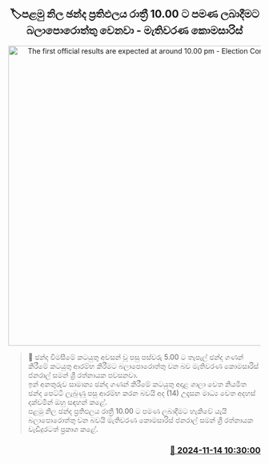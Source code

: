 <p align='center'><b><h2 align='center' title='The first official results are expected at around 10.00 pm - Election Commissioner'>🏷පළමු නිල ඡන්ද ප්‍රතිඵලය රාත්‍රී 10.00 ට පමණ ලබාදීමට බලාපොරොත්තු වෙනවා - මැතිවරණ කොමසාරිස්</h2></b></p>
<p align='center'><img src='https://helakuru.sgp1.cdn.digitaloceanspaces.com/esana/images/lib/saman-sri-rathnayake-electionday.jpg' width='600' alt='The first official results are expected at around 10.00 pm - Election Commissioner'></p>

>📝 ඡන්ද විමසීමේ කටයුතු අවසන් වූ පසු පස්වරු 5.00 ට තැපැල් ඡන්ද ගණන් කිරීමේ කටයුතු ආරම්භ කිරීමට බලාපොරොත්තු වන බව මැතිවරණ කොමසාරිස් ජනරාල් සමන් ශ්‍රී රත්නායක පවසනවා.<br>ඉන් අනතුරුව සාමාන්‍ය ඡන්ද ගණන් කිරීමේ කටයුතු අදාළ ශාලා වෙත නියමිත ඡන්ද පෙට්ටි ලැබුණු පසු ආරම්භ කරන බවයි අද (14) උදෑසන මාධ්‍ය වෙත අදහස් දක්වමින් ඔහු සඳහන් කළේ.<br>පළමු නිල ඡන්ද ප්‍රතිඵලය රාත්‍රී 10.00 ට පමණ ලබාදීමට හැකිවේ යැයි බලාපොරොත්තු වන බවයි මැතිවරණ කොමසාරිස් ජනරාල් සමන් ශ්‍රී රත්නායක වැඩිදුරටත් ප්‍රකාශ කළේ. <br>

<h3 align='right'><a href='https://www.helakuru.lk/esana/p/105030/'>📅 2024-11-14 10:30:00</a></h3>
